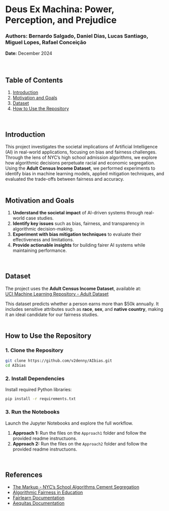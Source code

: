 # Deus Ex Machina: Power, Perception, and Prejudice

### Authors: Bernardo Salgado, Daniel Dias, Lucas Santiago, Miguel Lopes, Rafael Conceição  
**Date:** December 2024  
<br>
<br>

## **Table of Contents**
1. [Introduction](#introduction)
2. [Motivation and Goals](#motivation-and-goals)
3. [Dataset](#dataset)
4. [How to Use the Repository](#how-to-use-the-repository)
<br>

## **Introduction**

This project investigates the societal implications of Artificial Intelligence (AI) in real-world applications, focusing on bias and fairness challenges. Through the lens of NYC’s high school admission algorithms, we explore how algorithmic decisions perpetuate racial and economic segregation. Using the **Adult Census Income Dataset**, we performed experiments to identify bias in machine learning models, applied mitigation techniques, and evaluated the trade-offs between fairness and accuracy.
<br>
<br>


## **Motivation and Goals**

1. **Understand the societal impact** of AI-driven systems through real-world case studies.  
2. **Identify key issues** such as bias, fairness, and transparency in algorithmic decision-making.  
3. **Experiment with bias mitigation techniques** to evaluate their effectiveness and limitations.  
4. **Provide actionable insights** for building fairer AI systems while maintaining performance.
<br>


## **Dataset**

The project uses the **Adult Census Income Dataset**, available at:  
[UCI Machine Learning Repository - Adult Dataset](https://www.kaggle.com/datasets/uciml/adult-census-income)  

This dataset predicts whether a person earns more than $50k annually. It includes sensitive attributes such as **race**, **sex**, and **native country**, making it an ideal candidate for our fairness studies.
<br>
<br>


## **How to Use the Repository**

### **1. Clone the Repository**
```bash
git clone https://github.com/v2denny/AIbias.git
cd AIbias
```

### **2. Install Dependencies**
Install required Python libraries:
```bash
pip install -r requirements.txt
```

### **3. Run the Notebooks**
Launch the Jupyter Notebooks and explore the full workflow.
1. **Approach 1:** Run the files on the `Approach1` folder and follow the provided readme instructuons.
2. **Approach 2:** Run the files on the `Approach2` folder and follow the provided readme instructuons.
<br>


## **References**

- [The Markup - NYC’s School Algorithms Cement Segregation](https://themarkup.org/machine-learning/2021/05/26/nycs-school-algorithms-cement-segregation-this-data-shows-how)
- [Algorithmic Fairness in Education](https://arxiv.org/abs/2110.00530)
- [Fairlearn Documentation](https://fairlearn.org/)
- [Aequitas Documentation](https://github.com/dssg/aequitas)
